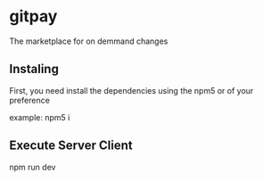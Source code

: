 # gitpay
The marketplace for on demmand changes

## Instaling

First, you need install the dependencies using the npm5 or of your preference

example: npm5 i 

## Execute Server Client

npm run dev